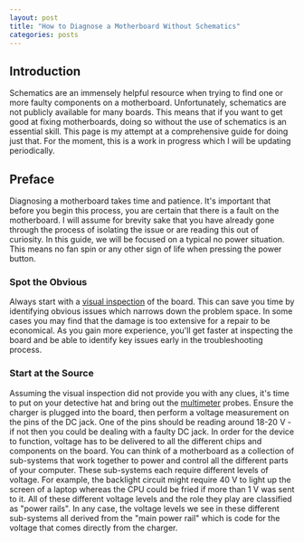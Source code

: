 ```yaml
---
layout: post
title: "How to Diagnose a Motherboard Without Schematics"
categories: posts
---
```


## Introduction

Schematics are an immensely helpful resource when trying to find one or more faulty components on a motherboard. Unfortunately, schematics are not publicly available for many boards. This means that if you want to get good at fixing motherboards, doing so without the use of schematics is an essential skill. This page is my attempt at a comprehensive guide for doing just that. For the moment, this is a work in progress which I will be updating periodically.

## Preface

Diagnosing a motherboard takes time and patience. It's important that before you begin this process, you are certain that there is a fault on the motherboard. I will assume for brevity sake that you have already gone through the process of isolating the issue or are reading this out of curiosity. In this guide, we will be focused on a typical no power situation. This means no fan spin or any other sign of life when pressing the power button.

### Spot the Obvious

Always start with a [visual inspection](visual-inspection.html) of the board. This can save you time by identifying obvious issues which narrows down the problem space. In some cases you may find that the damage is too extensive for a repair to be economical. As you gain more experience, you'll get faster at inspecting the board and be able to identify key issues early in the troubleshooting process.

### Start at the Source

Assuming the visual inspection did not provide you with any clues, it's time to put on your detective hat and bring out the [multimeter](/misc/2024/06/22/recommended-tools.html) probes. Ensure the charger is plugged into the board, then perform a voltage measurement on the pins of the DC jack. One of the pins should be reading around 18-20 V - if not then you could be dealing with a faulty DC jack. In order for the device to function, voltage has to be delivered to all the different chips and components on the board. You can think of a motherboard as a collection of sub-systems that work together to power and control all the different parts of your computer. These sub-systems each require different levels of voltage. For example, the backlight circuit might require 40 V to light up the screen of a laptop whereas the CPU could be fried if more than 1 V was sent to it. All of these different voltage levels and the role they play are classified as "power rails". In any case, the voltage levels we see in these different sub-systems all derived from the "main power rail" which is code for the voltage that comes directly from the charger.
